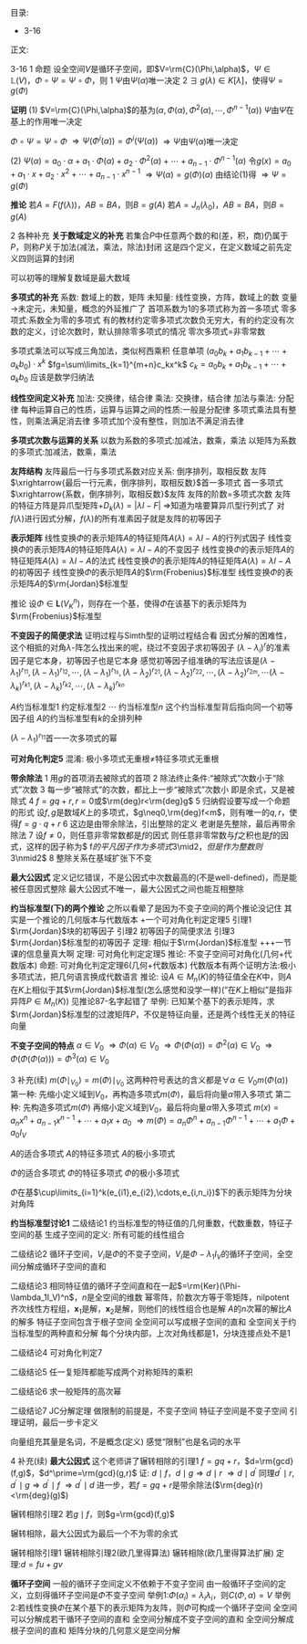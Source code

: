 目录:

* 3-16

正文:

3-16
1 命题
设全空间$V$是循环子空间，即$V=\rm{C}(\Phi,\alpha)$，$\Psi\in\mathbb{L}(V)$，$\Phi\circ\Psi
=\Psi\circ\Phi$，则
1 $\Psi$由$\Psi(\alpha)$唯一决定
2 $\exists\ g(\lambda)\in K[\lambda]$，使得$\Psi=g(\Phi)$

**证明**
$(1)$
$V=\rm{C}(\Phi,\alpha)$的基为$(\alpha,\Phi(\alpha),\Phi^2(\alpha),\cdots,\Phi^{n-1}(\alpha))$
$\Psi$由$\Psi$在基上的作用唯一决定

$\Phi\circ\Psi=\Psi\circ\Phi$
$\Rightarrow\Psi(\Phi^i(\alpha))
=\Phi^i(\Psi(\alpha))$
$\Rightarrow\Psi$由$\Psi(\alpha)$唯一决定

$(2)$
$\Psi(\alpha)=a_0\cdot\alpha+a_1\cdot\Phi(\alpha)+a_2\cdot\Phi^2(\alpha)+\cdots+
a_{n-1}\cdot\Phi^{n-1}(\alpha)$
令$g(x)=a_0+a_1\cdot x+a_2\cdot x^2+\cdots+
a_{n-1}\cdot x^{n-1}$
$\Rightarrow\Psi(\alpha)=g(\Phi)(\alpha)$
由结论$(1)$得
$\Rightarrow\Psi=g(\Phi)$

**推论**
若$A=F(f(\lambda))$，$AB=BA$，则$B=g(A)$
若$A=J_n(\lambda_0)$，$AB=BA$，则$B=g(A)$

2 各种补充
**关于数域定义的补充**
若集合$P$中任意两个数的和(差，积，商)仍属于$P$，则称$P$关于加法(减法，乘法，除法)封闭
这是四个定义，在定义数域之前先定义四则运算的封闭

可以初等的理解复数域是最大数域

**多项式的补充**
系数: 数域上的数，矩阵
未知量: 线性变换，方阵，数域上的数
变量$\to$未定元，未知量，概念的外延推广了
首项系数为1的多项式称为首一多项式
零多项式:系数全为零的多项式
有的教材约定零多项式次数负无穷大，有的约定没有次数的定义，讨论次数时，默认排除零多项式的情况
零次多项式=非零常数

多项式乘法可以写成三角加法，类似柯西乘积
任意单项
$(a_0b_k+a_1b_{k-1}+\cdots+a_kb_0)\cdot x^k$
$fg=\sum\limits_{k=1}^{m+n}c_kx^k$
$c_k=a_0b_k+a_1b_{k-1}+\cdots+a_kb_0$
应该是数学归纳法

**线性空间定义补充**
加法: 交换律，结合律
乘法: 交换律，结合律
加法与乘法: 分配律
每种运算自己的性质，运算与运算之间的性质:一般是分配律
多项式乘法具有整性，则乘法满足消去律
多项式加个没有整性，则加法不满足消去律

**多项式次数与运算的关系**
以数为系数的多项式:加减法，数乘，乘法
以矩阵为系数的多项式:加减法，数乘，乘法

**友阵结构**
友阵最后一行与多项式系数对应关系: 倒序排列，取相反数
友阵$\xrightarrow{最后一行元素，倒序排列，取相反数}$首一多项式
首一多项式$\xrightarrow{系数，倒序排列，取相反数}$友阵
友阵的阶数=多项式次数
友阵的特征方阵是异爪型矩阵+$D_k(\lambda)=|\lambda I-F|$
$\Rightarrow$知道为啥要算异爪型行列式了
对$f(\lambda)$进行因式分解，$f(\lambda)$的所有准素因子就是友阵的初等因子

**表示矩阵**
线性变换$\Phi$的表示矩阵$A$的特征矩阵$A(\lambda)=\lambda I-A$的行列式因子
线性变换$\Phi$的表示矩阵$A$的特征矩阵$A(\lambda)=\lambda I-A$的不变因子
线性变换$\Phi$的表示矩阵$A$的特征矩阵$A(\lambda)=\lambda I-A$的法式
线性变换$\Phi$的表示矩阵$A$的特征矩阵$A(\lambda)=\lambda I-A$的初等因子
线性变换$\Phi$的表示矩阵$A$的$\rm{Frobenius}$标准型
线性变换$\Phi$的表示矩阵$A$的$\rm{Jordan}$标准型

推论
设$\Phi\in\mathbf{L}(V_K^n)$，则存在一个基，使得$\Phi$在该基下的表示矩阵为$\rm{Frobenius}$标准型

**不变因子的简便求法**
证明过程与Simth型的证明过程结合看
因式分解的困难性，这个相抵的对角$\lambda$-阵怎么找出来的呢，绕过不变因子求初等因子
$(\lambda-\lambda_i)^{r}$的准素因子是它本身，初等因子也是它本身
感觉初等因子组准确的写法应该是$(\lambda-\lambda_1)^{r_{11}},(\lambda-\lambda_1)^{r_{12}},\cdots,
(\lambda-\lambda_1)^{r_{1s}},
(\lambda-\lambda_2)^{r_{21}},
(\lambda-\lambda_2)^{r_{22}},\cdots,
(\lambda-\lambda_2)^{r_{2m}},\cdots
(\lambda-\lambda_k)^{r_{k1}},
(\lambda-\lambda_k)^{r_{k2}},\cdots,
(\lambda-\lambda_k)^{r_{kn}}$

$A$约当标准型1
约定标准型2
$\cdots$
约当标准型$n$
这个约当标准型背后指向同一个初等因子组
$A$的约当标准型有$k$的全排列种

$(\lambda-\lambda_1)^{r_{11}}$首一一次多项式的幂

**可对角化判定5**
混淆: 极小多项式无重根$\neq$特征多项式无重根

**带余除法**
1 用$g$的首项消去被除式的首项
2 除法终止条件:“被除式”次数小于“除式”次数
3 每一步“被除式”的次数，都比上一步“被除式”次数小
   即是余式，又是被除式
4 $f=gq+r,r=0$或$\rm{deg}r<\rm{deg}g$
5 归纳假设要写成一个命题的形式
设$f,g$是数域$K$上的多项式，$g\neq0,\rm{deg}f<m$，则有唯一的$q,r$，使得$f=g\cdot q+r$
6 这边是由带余除法，引出整除的定义
   老谢是先整除，最后再带余除法
7 设$f\neq0$，则任意非零常数都是$f$的因式
则任意非零常数与$f$之积也是$f$的因式，这样的因子称为$
f$的平凡因子
作为多项式$3\mid2$，但是作为整数则$3\nmid2$
8 整除关系在基域扩张下不变

**最大公因式**
定义记忆错误，不是公因式中次数最高的(不是well-defined)，而是能被任意因式整除
最大公因式不唯一，最大公因式之间也能互相整除

**约当标准型(下)的两个推论**
之所以看晕了是因为不变子空间的两个推论没记住
其实是一个推论的几何版本与代数版本
+一个可对角化判定定理5
引理1 $\rm{Jordan}$块的初等因子
引理2 初等因子的简便求法
引理3 $\rm{Jordan}$标准型的初等因子
定理: 相似于$\rm{Jordan}$标准型
+++一节课的信息量真大啊
定理: 可对角化判定定理5
推论: 不变子空间可对角化(几何+代数版本)
命题: 可对角化判定定理6(几何+代数版本)
       代数版本有两个证明方法:极小多项式法，把几何语言换成代数语言
推论: 设$A\in M_n(K)$的特征值全在$K$中，则$A$在$K$上相似于其$\rm{Jordan}$标准型(怎么感觉和没学一样)(“在$K$上相似”是指非异阵$P\in M_n(K)$)
见推论87-名字起错了
举例: 已知某个基下的表示矩阵，求$\rm{Jordan}$标准型的过渡矩阵$P$，不仅是特征向量，还是两个线性无关的特征向量

**不变子空间的特点**
$\alpha\in V_0$
$\Rightarrow\Phi(\alpha)\in V_0$
$\Rightarrow\Phi(\Phi(\alpha))=\Phi^2(\alpha)
\in V_0$
$\Rightarrow\Phi(\Phi(\Phi(\alpha)))=\Phi^3(\alpha)
\in V_0$


3 补充(续)
$m(\Phi\mid_{V_0})=m(\Phi)\mid_{V_0}$
这两种符号表达的含义都是$\forall\alpha\in V_0 m(\Phi(\alpha))$
第一种: 先缩小定义域到$V_0$，再构造多项式$m(\Phi)$，最后将向量$\alpha$带入多项式
第二种: 先构造多项式$m(\Phi)$ 再缩小定义域到$V_0$，最后将向量$\alpha$带入多项式
$m(x)=a_nx^n+a_{n-1}x^{n-1}+\cdots+a_1x+a_0$
$\Rightarrow m(\Phi)=a_n\Phi^n+a_{n-1}\Phi^{n-1}+\cdots+a_1\Phi+a_0 I_V$

$A$的适合多项式
$A$的特征多项式
$A$的极小多项式

$\Phi$的适合多项式
$\Phi$的特征多项式
$\Phi$的极小多项式

$\Phi$在基$\cup\limits_{i=1}^k(e_{i1},e_{i2},\cdots,e_{i,n_i})$下的表示矩阵为分块对角阵

**约当标准型讨论1**
二级结论1
约当标准型的特征值的几何重数，代数重数，特征子空间的基
生成子空间的定义: 所有可能的线性组合

二级结论2
循环子空间，$V_i$是$\Phi$的不变子空间，$V_i$是$\Phi-\lambda_1I_V$的循环子空间，全空间分解成循环子空间的直和

二级结论3
相同特征值的循环子空间直和在一起$=\rm{Ker}(\Phi-
\lambda_1I_V)^n$，$n$是全空间的维数
幂零阵，阶数次方等于零矩阵，nilpotent
齐次线性方程组，$\mathbf{x}_1$是解，$\mathbf{x}_2$是解，则他们的线性组合也是解
$A$的$n$次幂的解比$A$的解多
特征子空间包含于根子空间
全空间可以写成根子空间的直和
全空间关于约当标准型的两种直和分解
每个分块内部，上次对角线都是1，分块连接点处不是1

二级结论4
可对角化判定7

二级结论5
任一复矩阵都能写成两个对称矩阵的乘积

二级结论6
求一般矩阵的高次幂

二级结论7
JC分解定理
做限制的前提是，不变子空间
特征子空间是不变子空间
引理证明，最后一步卡定义

向量组充其量是名词，不是概念(定义)
感觉“限制”也是名词的水平

4 补充(续)
**最大公因式**
这个老师讲了辗转相除的引理1
$f=gq+r$，$d=\rm{gcd}(f,g)$，$d^\prime=\rm{gcd}(g,r)$
证: $d\mid f$，$d\mid g\Rightarrow d\mid r$
$\Rightarrow d\mid d^\prime$
同理$d^\prime\mid r,d^\prime\mid g\Rightarrow
d^\prime\mid f$
$\Rightarrow d^\prime\mid d$
进一步，若$f=gq+r$是带余除法($\rm{deg}(r)<\rm{deg}(g)$)

辗转相除引理2
若$g\mid f$，则$g=\rm{gcd}(f,g)$

辗转相除，最大公因式为最后一个不为零的余式

辗转相除引理1
辗转相除引理2(欧几里得算法)
辗转相除(欧几里得算法扩展)
定理:$d=fu+gv$

**循环子空间**
一般的循环子空间定义不依赖于不变子空间
由一般循环子空间的定义，立刻得循环子空间是$\Phi$不变子空间
举例1:$\Phi(\alpha_i)=\lambda_i\lambda_i$，则$C(\Phi,\alpha)=V$
举例2:若线性变换$\Phi$在某个基下的表示矩阵为友阵，则$\Phi$可构成一个循环子空间
全空间可以分解成若干循环子空间的直和
全空间分解成不变子空间的直和
全空间分解成根子空间的直和
矩阵分块的几何意义是空间分解

